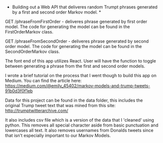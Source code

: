 * Building out a Web API that deliveres random Trumpt phrases generated by a first and second order Markov model. *

GET /phraseFromFirstOrder - deliveres phrase generated by first order model. The code for generating the model can be found in the FirstOrderMarkov class.

GET /phraseFromSecondOrder - deliveres phrase generated by second order model. The code for generating the model can be found in the SecondOrderMarkov class.

The font end of this app utilizes React. User will have the function to toggle between generating a phrase from the first and second order models. 

I wrote a brief tutorial on the process that I went though to build this app on Medium. You can find the article here: https://medium.com/@emily_45402/markov-models-and-trump-tweets-91b0d3f0f1eb

Data for this project can be found in the data folder, this includes the original Trump tweet text that was mined from this site:
http://trumptwitterarchive.com/

It also includes csv file which is a version of the data that I 'cleaned' using python. This removes all special character aside from basic punctuation and lowercases all text. It also removes usernames from Donalds tweets since that isn't especially important to our Markov Models.
 
